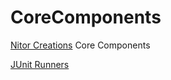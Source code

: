 CoreComponents
==============

[Nitor Creations](http://www.nitorcreations.com) Core Components

[JUnit Runners](https://github.com/NitorCreations/CoreComponents/tree/master/junit-runners)

